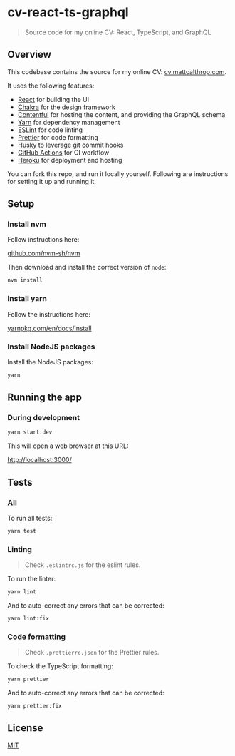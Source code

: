 # cv-react-ts-graphql

> Source code for my online CV: React, TypeScript, and GraphQL

## Overview

This codebase contains the source for my online CV: [cv.mattcalthrop.com](https://cv.mattcalthrop.com/).

It uses the following features:

- [React](https://reactjs.org/) for building the UI
- [Chakra](https://chakra-ui.com/) for the design framework
- [Contentful](https://www.contentful.com/) for hosting the content, and providing the GraphQL schema
- [Yarn](https://yarnpkg.com/en/) for dependency management
- [ESLint](https://eslint.org/) for code linting
- [Prettier](https://prettier.io/) for code formatting
- [Husky](https://github.com/typicode/husky) to leverage git commit hooks
- [GitHub Actions](https://docs.github.com/en/actions) for CI workflow
- [Heroku](https://www.heroku.com/) for deployment and hosting

You can fork this repo, and run it locally yourself. Following are instructions for setting it up and running it.

## Setup

### Install nvm

Follow instructions here:

[github.com/nvm-sh/nvm](https://github.com/nvm-sh/nvm#readme)

Then download and install the correct version of `node`:

```sh
nvm install
```

### Install yarn

Follow the instructions here:

[yarnpkg.com/en/docs/install](https://yarnpkg.com/en/docs/install)

### Install NodeJS packages

Install the NodeJS packages:

```sh
yarn
```

## Running the app

### During development

```sh
yarn start:dev
```

This will open a web browser at this URL:

[http://localhost:3000/](http://localhost:3000/)

## Tests

### All

To run all tests:

```sh
yarn test
```

### Linting

> Check `.eslintrc.js` for the eslint rules.

To run the linter:

```sh
yarn lint
```

And to auto-correct any errors that can be corrected:

```sh
yarn lint:fix
```

### Code formatting

> Check `.prettierrc.json` for the Prettier rules.

To check the TypeScript formatting:

```sh
yarn prettier
```

And to auto-correct any errors that can be corrected:

```sh
yarn prettier:fix
```

## License

[MIT](LICENSE)
